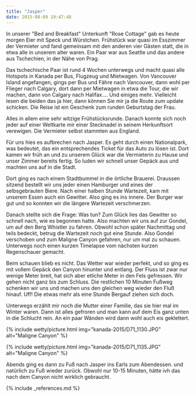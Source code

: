 ```yaml
---
title: "Jasper"
date: 2015-08-09 19:47:48
---
```

In unserer "Bed and Breakfast" Unterkunft "Rose Cottage" gab es heute morgen Eier mit Speck und Würstchen. Frühstück war quasi im Esszimmer der Vermieter und fand gemeinsam mit den anderen vier Gästen statt, die in etwa alle in unserem alter waren. Ein Paar war aus Seattle und das andere aus Tschechien, in der Nähe von Prag. 

Das tschechische Paar ist rund 4 Wochen unterwegs und macht quasi alle Hotspots in Kanada per Bus, Flugzeug und Mietwagen. Von Vancouver Island angefangen, gings per Bus und Fähre nach Vancouver, dann wohl per Flieger nach Calgary, dort dann per Mietwagen in etwa die Tour, die wir machen, dann von Calgary nach Halifax.... Und einiges mehr. Vielleicht lesen die beiden das ja hier, dann können Sie mir ja die Route zum update schicken. Die Reise ist ein Geschenk zum runden Geburtstag der Frau.

Alles in allem eine sehr witzige Frühstücksrunde. Danach konnte sich noch jeder auf einer Weltkarte mir einer Stecknadel in seinem Herkunftsort verewigen. Die Vermieter selbst stammten aus England.

Für uns hies es aufbrechen nach Jasper. Es geht durch einen Nationalpark, was bedeutet, das ein entsprechendes Ticket für das Auto zu lösen ist. Dort kamen wir früh an und zu unserem Glück war die Vermieterin zu Hause und unser Zimmer bereits fertig. So luden wir schnell unser Gepäck aus und machten uns auf in die Stadt. 

Dort ging es nach einem Stadtbummel in die örtliche Brauerei. Draussen sitzend bestellt wir uns jeder einen Hamburger und eines der selbsgebrauten Biere. Nach einer halben Stunde Wartezeit, kam mit unserem Essen auch ein Gewitter. Also ging es ins innere. Der Burger war gut und so konnten wir die längere Wartezeit verschmerzen.

Danach stellte sich die Frage: Was tun? Zum Glück lies das Gewitter so schnell nach, wie es begonnen hatte. Also machten wir uns auf zur Gondel, um auf den Berg Whistler zu fahren. Obwohl schon später Nachmittag und teils bedeckt, betrug die Wartezeit noch gut eine Stunde. Also Gondel verschoben und zum Maligne Canyon gefahren, nur um mal zu schauen. Unterwegs noch einen kurzen Timelapse vom nächsten kurzen Regenschauer gemacht.

Beim schauen blieb es nicht. Das Wetter war wieder perfekt, und so ging es mit vollem Gepäck den Canyon hinunter und entlang. Der Fluss ist zwar nur wenige Meter breit, hat sich aber etliche Meter in den Fels gefressen. Wir gehen nicht ganz bis zum Schluss. Die restlichen 10 Minuten Fußweg schenken wir uns und machen uns den gleichen weg wieder den Fluß hinauf. Uff! Die etwas mehr als eine Stunde Bergauf ziehen sich doch.

Unterwegs erzählt mir noch die Mutter einer Familie, das sie hier mal im Winter waren. Dann ist alles gefroren und man kann auf dem Eis ganz unten in die Schlucht rein. An ein paar Wänden wird dann wohl auch eis geklettert.

{% include wetty/picture.html img="kanada-2015/D71_1130.JPG" alt="Maligne Canyon" %}

{% include wetty/picture.html img="kanada-2015/D71_1135.JPG" alt="Maligne Canyon" %}

Abends ging es dann zu Fuß nach Jasper ins Earls zum Abendessen. und natürlich zu Fuß wieder zurück. Obwohl nur 10-15 Minuten, hätte ivh das nach dem Canyon nicht wirklich gebraucht.     

{% include _references.md %}
